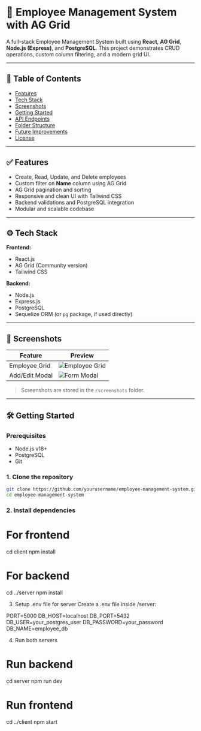 # 🚀 Employee Management System with AG Grid

A full-stack Employee Management System built using **React**, **AG Grid**, **Node.js (Express)**, and **PostgreSQL**. This project demonstrates CRUD operations, custom column filtering, and a modern grid UI.

---

## 📑 Table of Contents

- [Features](#features)
- [Tech Stack](#tech-stack)
- [Screenshots](#screenshots)
- [Getting Started](#getting-started)
- [API Endpoints](#api-endpoints)
- [Folder Structure](#folder-structure)
- [Future Improvements](#future-improvements)
- [License](#license)

---

## ✅ Features

- Create, Read, Update, and Delete employees
- Custom filter on **Name** column using AG Grid
- AG Grid pagination and sorting
- Responsive and clean UI with Tailwind CSS
- Backend validations and PostgreSQL integration
- Modular and scalable codebase

---

## ⚙️ Tech Stack

**Frontend:**
- React.js
- AG Grid (Community version)
- Tailwind CSS

**Backend:**
- Node.js
- Express.js
- PostgreSQL
- Sequelize ORM (or `pg` package, if used directly)

---

## 📸 Screenshots

| Feature | Preview |
|--------|--------|
| Employee Grid | ![Employee Grid](screenshots/grid.png) |
| Add/Edit Modal | ![Form Modal](screenshots/form.png) |

> Screenshots are stored in the `/screenshots` folder.

---

## 🛠️ Getting Started

### Prerequisites

- Node.js v18+
- PostgreSQL
- Git

### 1. Clone the repository

```bash
git clone https://github.com/yourusername/employee-management-system.git
cd employee-management-system
```


### 2. Install dependencies
# For frontend
cd client
npm install

# For backend
cd ../server
npm install


3. Setup .env file for server
Create a .env file inside /server:

PORT=5000
DB_HOST=localhost
DB_PORT=5432
DB_USER=your_postgres_user
DB_PASSWORD=your_password
DB_NAME=employee_db


4. Run both servers
# Run backend
cd server
npm run dev

# Run frontend
cd ../client
npm start
